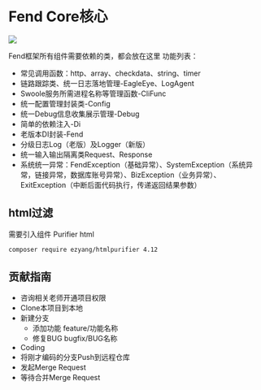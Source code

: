 # Fend Core核心
![](https://echo.100tal.com/api/badge/php/fend-core?branch=master&type=RELIABILITY_RATING) 

Fend框架所有组件需要依赖的类，都会放在这里 
功能列表：
 * 常见调用函数：http、array、checkdata、string、timer
 * 链路跟踪类、统一日志落地管理-EagleEye、LogAgent
 * Swoole服务所需进程名称等管理函数-CliFunc
 * 统一配置管理封装类-Config
 * 统一Debug信息收集展示管理-Debug
 * 简单的依赖注入-Di
 * 老版本DI封装-Fend
 * 分级日志Log（老版）及Logger（新版）
 * 统一输入输出隔离类Request、Response
 * 系统统一异常：FendException（基础异常）、SystemException（系统异常，链接异常，数据库账号异常）、BizException（业务异常）、ExitException（中断后面代码执行，传递返回结果参数）
 
 ## html过滤
 需要引入组件 Purifier html 
 ```bash
 composer require ezyang/htmlpurifier 4.12
```

## 贡献指南

+ 咨询相关老师开通项目权限
+ Clone本项目到本地
+ 新建分支
    + 添加功能 feature/功能名称
    + 修复BUG bugfix/BUG名称
+ Coding
+ 将刚才编码的分支Push到远程仓库
+ 发起Merge Request
+ 等待合并Merge Request